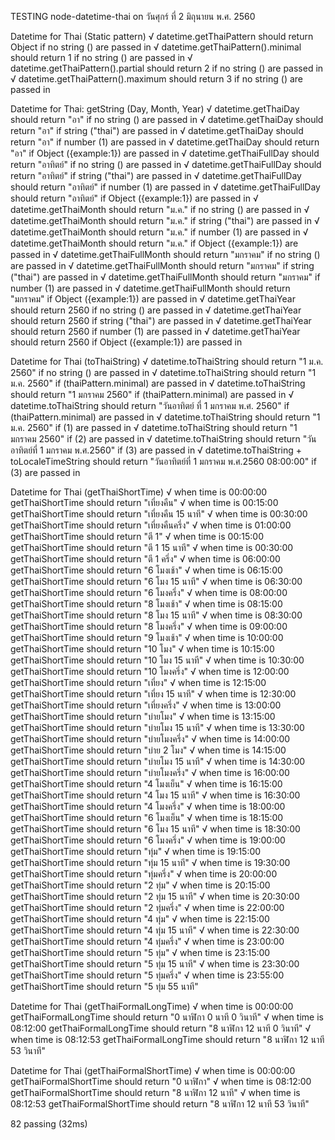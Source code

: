 TESTING node-datetime-thai on วันศุกร์ ที่ 2 มิถุนายน พ.ศ. 2560


  Datetime for Thai (Static pattern)
    √ datetime.getThaiPattern should return Object if no string () are passed in
    √ datetime.getThaiPattern().minimal should return 1 if no string () are passed in
    √ datetime.getThaiPattern().partial should return 2 if no string () are passed in
    √ datetime.getThaiPattern().maximum should return 3 if no string () are passed in

  Datetime for Thai: getString (Day, Month, Year)
    √ datetime.getThaiDay should return "อา" if no string () are passed in
    √ datetime.getThaiDay should return "อา" if string ("thai") are passed in
    √ datetime.getThaiDay should return "อา" if number (1) are passed in
    √ datetime.getThaiDay should return "อา" if Object ({example:1}) are passed in
    √ datetime.getThaiFullDay should return "อาทิตย์" if no string () are passed in
    √ datetime.getThaiFullDay should return "อาทิตย์" if string ("thai") are passed in
    √ datetime.getThaiFullDay should return "อาทิตย์" if number (1) are passed in
    √ datetime.getThaiFullDay should return "อาทิตย์" if Object ({example:1}) are passed in
    √ datetime.getThaiMonth should return "ม.ค." if no string () are passed in
    √ datetime.getThaiMonth should return "ม.ค." if string ("thai") are passed in
    √ datetime.getThaiMonth should return "ม.ค." if number (1) are passed in
    √ datetime.getThaiMonth should return "ม.ค." if Object ({example:1}) are passed in
    √ datetime.getThaiFullMonth should return "มกราคม" if no string () are passed in
    √ datetime.getThaiFullMonth should return "มกราคม" if string ("thai") are passed in
    √ datetime.getThaiFullMonth should return "มกราคม" if number (1) are passed in
    √ datetime.getThaiFullMonth should return "มกราคม" if Object ({example:1}) are passed in
    √ datetime.getThaiYear should return 2560 if no string () are passed in
    √ datetime.getThaiYear should return 2560 if string ("thai") are passed in
    √ datetime.getThaiYear should return 2560 if number (1) are passed in
    √ datetime.getThaiYear should return 2560 if Object ({example:1}) are passed in

  Datetime for Thai (toThaiString)
    √ datetime.toThaiString should return "1 ม.ค. 2560" if no string () are passed in
    √ datetime.toThaiString should return "1 ม.ค. 2560" if (thaiPattern.minimal) are passed in
    √ datetime.toThaiString should return "1 มกราคม 2560" if (thaiPattern.minimal) are passed in
    √ datetime.toThaiString should return "วันอาทิตย์ ที่ 1 มกราคม พ.ศ. 2560" if (thaiPattern.minimal) are passed in
    √ datetime.toThaiString should return "1 ม.ค. 2560" if (1) are passed in
    √ datetime.toThaiString should return "1 มกราคม 2560" if (2) are passed in
    √ datetime.toThaiString should return "วันอาทิตย์ที่ 1 มกราคม พ.ศ.2560" if (3) are passed in
    √ datetime.toThaiString + toLocaleTimeString  should return "วันอาทิตย์ที่ 1 มกราคม พ.ศ.2560 08:00:00" if (3) are passed in

  Datetime for Thai (getThaiShortTime)
    √ when time is 00:00:00 getThaiShortTime should return "เที่ยงคืน" 
    √ when time is 00:15:00 getThaiShortTime should return "เที่ยงคืน 15 นาที" 
    √ when time is 00:30:00 getThaiShortTime should return "เที่ยงคืนครึ่ง" 
    √ when time is 01:00:00 getThaiShortTime should return "ตี 1" 
    √ when time is 00:15:00 getThaiShortTime should return "ตี 1 15 นาที" 
    √ when time is 00:30:00 getThaiShortTime should return "ตี 1 ครึ่ง" 
    √ when time is 06:00:00 getThaiShortTime should return "6 โมงเช้า" 
    √ when time is 06:15:00 getThaiShortTime should return "6 โมง 15 นาที" 
    √ when time is 06:30:00 getThaiShortTime should return "6 โมงครึ่ง" 
    √ when time is 08:00:00 getThaiShortTime should return "8 โมงเช้า" 
    √ when time is 08:15:00 getThaiShortTime should return "8 โมง 15 นาที" 
    √ when time is 08:30:00 getThaiShortTime should return "8 โมงครึ่ง" 
    √ when time is 09:00:00 getThaiShortTime should return "9 โมงเช้า" 
    √ when time is 10:00:00 getThaiShortTime should return "10 โมง" 
    √ when time is 10:15:00 getThaiShortTime should return "10 โมง 15 นาที" 
    √ when time is 10:30:00 getThaiShortTime should return "10 โมงครึ่ง" 
    √ when time is 12:00:00 getThaiShortTime should return "เที่ยง" 
    √ when time is 12:15:00 getThaiShortTime should return "เที่ยง 15 นาที" 
    √ when time is 12:30:00 getThaiShortTime should return "เที่ยงครึ่ง" 
    √ when time is 13:00:00 getThaiShortTime should return "บ่ายโมง" 
    √ when time is 13:15:00 getThaiShortTime should return "บ่ายโมง 15 นาที" 
    √ when time is 13:30:00 getThaiShortTime should return "บ่ายโมงครึ่ง" 
    √ when time is 14:00:00 getThaiShortTime should return "บ่าย 2 โมง" 
    √ when time is 14:15:00 getThaiShortTime should return "บ่ายโมง 15 นาที" 
    √ when time is 14:30:00 getThaiShortTime should return "บ่ายโมงครึ่ง" 
    √ when time is 16:00:00 getThaiShortTime should return "4 โมงเย็น" 
    √ when time is 16:15:00 getThaiShortTime should return "4 โมง 15 นาที" 
    √ when time is 16:30:00 getThaiShortTime should return "4 โมงครึ่ง" 
    √ when time is 18:00:00 getThaiShortTime should return "6 โมงเย็น" 
    √ when time is 18:15:00 getThaiShortTime should return "6 โมง 15 นาที" 
    √ when time is 18:30:00 getThaiShortTime should return "6 โมงครึ่ง" 
    √ when time is 19:00:00 getThaiShortTime should return "ทุ่ม" 
    √ when time is 19:15:00 getThaiShortTime should return "ทุ่ม 15 นาที" 
    √ when time is 19:30:00 getThaiShortTime should return "ทุ่มครึ่ง" 
    √ when time is 20:00:00 getThaiShortTime should return "2 ทุ่ม" 
    √ when time is 20:15:00 getThaiShortTime should return "2 ทุ่ม 15 นาที" 
    √ when time is 20:30:00 getThaiShortTime should return "2 ทุ่มครึ่ง" 
    √ when time is 22:00:00 getThaiShortTime should return "4 ทุ่ม" 
    √ when time is 22:15:00 getThaiShortTime should return "4 ทุ่ม 15 นาที" 
    √ when time is 22:30:00 getThaiShortTime should return "4 ทุ่มครึ่ง" 
    √ when time is 23:00:00 getThaiShortTime should return "5 ทุ่ม" 
    √ when time is 23:15:00 getThaiShortTime should return "5 ทุ่ม 15 นาที" 
    √ when time is 23:30:00 getThaiShortTime should return "5 ทุ่มครึ่ง" 
    √ when time is 23:55:00 getThaiShortTime should return "5 ทุ่ม 55 นาที" 

  Datetime for Thai (getThaiFormalLongTime)
    √ when time is 00:00:00 getThaiFormalLongTime should return "0 นาฬิกา 0 นาที 0 วินาที" 
    √ when time is 08:12:00 getThaiFormalLongTime should return "8 นาฬิกา 12 นาที 0 วินาที" 
    √ when time is 08:12:53 getThaiFormalLongTime should return "8 นาฬิกา 12 นาที 53 วินาที" 

  Datetime for Thai (getThaiFormalShortTime)
    √ when time is 00:00:00 getThaiFormalShortTime should return "0 นาฬิกา" 
    √ when time is 08:12:00 getThaiFormalShortTime should return "8 นาฬิกา 12 นาที" 
    √ when time is 08:12:53 getThaiFormalShortTime should return "8 นาฬิกา 12 นาที 53 วินาที" 


  82 passing (32ms)

